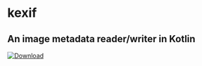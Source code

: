 # kexif
## An image metadata reader/writer in Kotlin
[ ![Download](https://api.bintray.com/packages/quincy/kexif-jvm/kexif/images/download.svg) ](https://bintray.com/quincy/kexif-jvm/kexif/_latestVersion)
